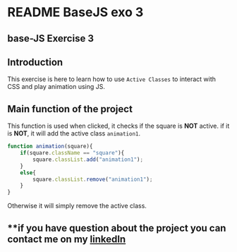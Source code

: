 # **README BaseJS exo 3**

## **base-JS Exercise 3**

## **Introduction**

This exercise is here to learn how to use `Active Classes` to interact with CSS and play animation using JS. 

## **Main function of the project**


This function is used when clicked, it checks if the square is **NOT** active. if it is **NOT**, it will add the active class `animation1`. 
```js
function animation(square){
    if(square.className == "square"){
        square.classList.add("animation1");
    }
    else{
        square.classList.remove("animation1");
    }
}
```
Otherwise it will simply remove the active class.

## **if you have question about the project you can contact me on my **[linkedIn](https://www.linkedin.com/in/nassim-hammoudi-8a5235334/)**
